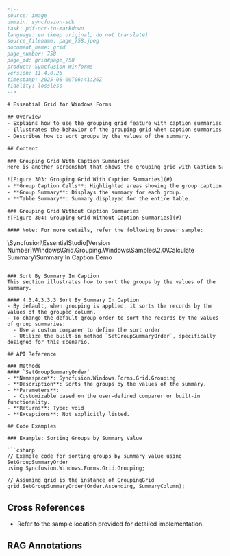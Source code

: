 ```html
<!-- 
source: image
domain: syncfusion-sdk
task: pdf-ocr-to-markdown
language: en (keep original; do not translate)
source_filename: page_758.jpeg
document_name: grid
page_number: 758
page_id: grid#page_758
product: Syncfusion Winforms
version: 11.4.0.26
timestamp: 2025-08-09T06:41:26Z
fidelity: lossless
-->

# Essential Grid for Windows Forms

## Overview
- Explains how to use the grouping grid feature with caption summaries.
- Illustrates the behavior of the grouping grid when caption summaries are disabled.
- Describes how to sort groups by the values of the summary.

## Content

### Grouping Grid With Caption Summaries
Here is another screenshot that shows the grouping grid with Caption Summaries disabled.

![Figure 303: Grouping Grid With Caption Summaries](#)
- **Group Caption Cells**: Highlighted areas showing the group caption cells.
- **Group Summary**: Displays the summary for each group.
- **Table Summary**: Summary displayed for the entire table.

### Grouping Grid Without Caption Summaries
![Figure 304: Grouping Grid Without Caption Summaries](#)

#### Note: For more details, refer the following browser sample:
```
<Install Location>\Syncfusion\EssentialStudio\[Version Number]\Windows\Grid.Grouping.Windows\Samples\2.0\Calculate Summary\Summary In Caption Demo
```

### Sort By Summary In Caption
This section illustrates how to sort the groups by the values of the summary.

#### 4.3.4.3.3.3 Sort By Summary In Caption
- By default, when grouping is applied, it sorts the records by the values of the grouped column.
- To change the default group order to sort the records by the values of group summaries:
  - Use a custom comparer to define the sort order.
  - Utilize the built-in method `SetGroupSummaryOrder`, specifically designed for this scenario.

## API Reference

### Methods
#### `SetGroupSummaryOrder`
- **Namespace**: Syncfusion.Windows.Forms.Grid.Grouping
- **Description**: Sorts the groups by the values of the summary.
- **Parameters**:
  - Customizable based on the user-defined comparer or built-in functionality.
- **Returns**: Type: void
- **Exceptions**: Not explicitly listed.

## Code Examples

### Example: Sorting Groups by Summary Value

```csharp
// Example code for sorting groups by summary value using SetGroupSummaryOrder
using Syncfusion.Windows.Forms.Grid.Grouping;

// Assuming grid is the instance of GroupingGrid
grid.SetGroupSummaryOrder(Order.Ascending, SummaryColumn);
```

## Cross References
- Refer to the sample location provided for detailed implementation.

## RAG Annotations
<!-- tags: [Syncfusion Winforms, Grouping Grid, Caption Summaries] keywords: [GroupingGrid, Summary In Caption, SetGroupSummaryOrder, sort, custom comparer, built-in method] -->
```